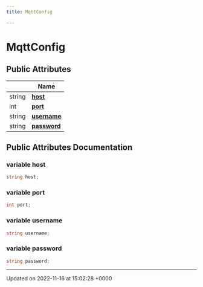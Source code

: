 ```yaml
---
title: MqttConfig

---
```


# MqttConfig





## Public Attributes

|                | Name           |
| -------------- | -------------- |
| string | **[host](/SignallingSystem-doc/vb/Classes/classMqttConfig/#variable-host)**  |
| int | **[port](/SignallingSystem-doc/vb/Classes/classMqttConfig/#variable-port)**  |
| string | **[username](/SignallingSystem-doc/vb/Classes/classMqttConfig/#variable-username)**  |
| string | **[password](/SignallingSystem-doc/vb/Classes/classMqttConfig/#variable-password)**  |

## Public Attributes Documentation

### variable host

```csharp
string host;
```


### variable port

```csharp
int port;
```


### variable username

```csharp
string username;
```


### variable password

```csharp
string password;
```


-------------------------------

Updated on 2022-11-16 at 15:02:28 +0000